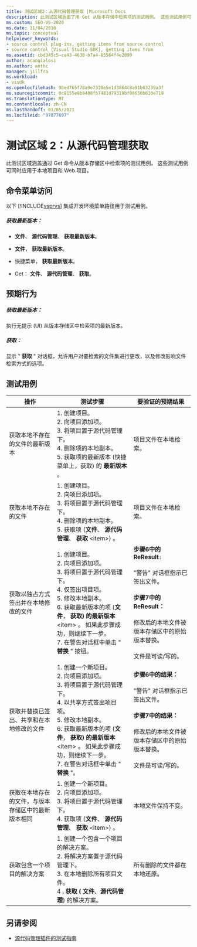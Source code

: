 ```yaml
---
title: 测试区域2：从源代码管理获取 |Microsoft Docs
description: 此测试区域涵盖了用 Get 从版本存储中检索项的测试用例。 这些测试用例可同时应用于本地项目和 web 项目。
ms.custom: SEO-VS-2020
ms.date: 11/04/2016
ms.topic: conceptual
helpviewer_keywords:
- source control plug-ins, getting items from source control
- source control [Visual Studio SDK], getting items from
ms.assetid: cbd345c5-ca43-4630-b7a4-85564f4e2090
author: acangialosi
ms.author: anthc
manager: jillfra
ms.workload:
- vssdk
ms.openlocfilehash: 98ed765f78a9e7330e5e1d3864c8a91b63239a3f
ms.sourcegitcommit: 0c9155e9b9408fb7481d79319bf08650b610e719
ms.translationtype: MT
ms.contentlocale: zh-CN
ms.lasthandoff: 01/05/2021
ms.locfileid: "97877697"
---
```

# <a name="test-area-2-get-from-source-control"></a>测试区域 2：从源代码管理获取
此测试区域涵盖通过 Get 命令从版本存储区中检索项的测试用例。 这些测试用例可同时应用于本地项目和 Web 项目。

## <a name="command-menu-access"></a>命令菜单访问
 以下 [!INCLUDE[vsprvs](../../code-quality/includes/vsprvs_md.md)] 集成开发环境菜单路径用于测试用例。

##### <a name="get-latest-version"></a>获取最新版本：

- **文件**、 **源代码管理**、 **获取最新版本**。

- **文件**， **获取最新版本**。

- 快捷菜单， **获取最新版本**。

- Get： **文件**、 **源代码管理**、 **获取**。

## <a name="expected-behavior"></a>预期行为

##### <a name="get-latest-version"></a>获取最新版本：
 执行无提示 (UI) 从版本存储区中检索项的最新版本。

##### <a name="get"></a>获取：
 显示 " **获取** " 对话框，允许用户对要检索的文件集进行更改，以及修改影响文件检索方式的选项。

## <a name="test-cases"></a>测试用例

|操作|测试步骤|要验证的预期结果|
|------------|----------------|--------------------------------|
|获取本地不存在的文件的最新版本|1. 创建项目。<br />2. 向项目添加项。<br />3. 将项目置于源代码管理下。<br />4. 删除项的本地副本。<br />5. 获取项的最新版本 (快捷菜单上，获取) 的 **最新版本** 。|项目文件在本地检索。|
|获取本地不存在的文件|1. 创建项目。<br />2. 向项目添加项。<br />3. 将项目置于源代码管理下。<br />4. 删除项的本地副本。<br />5. 获取项 (**文件**、 **源代码管理**、 **获取** \<item>) 。|项目文件在本地检索。|
|获取以独占方式签出并在本地修改的文件|1. 创建项目。<br />2. 向项目添加项。<br />3. 将项目置于源代码管理下。<br />4. 仅签出项目项。<br />5. 修改本地副本。<br />6. 获取最新版本的项 (**文件**， **获取) 的最新版本** \<item> 。 如果此步骤成功，则继续下一步。<br />7. 在警告对话框中单击 " **替换** " 按钮。|**步骤6中的 ReResult**`:`<br /><br /> "警告" 对话框指示已签出文件。<br /><br /> **步骤7中的 ReResult：**<br /><br /> 修改后的本地文件被版本存储区中的原始版本替换。<br /><br /> 文件是可读/写的。|
|获取并替换已签出、共享和在本地修改的文件|1. 创建一个新项目。<br />2. 向项目添加项。<br />3. 将项目置于源代码管理下。<br />4. 以共享方式签出项目项。<br />5. 修改本地副本。<br />6. 获取最新版本的项 (**文件**， **获取) 的最新版本** \<item> 。 如果此步骤成功，则继续下一步。<br />7. 在警告对话框中单击 " **替换** "。|**步骤6中的结果：**<br /><br /> "警告" 对话框指示已签出文件。<br /><br /> **步骤7中的结果：**<br /><br /> 修改后的本地文件被版本存储区中的原始版本替换。<br /><br /> 文件是可读/写的。|
|获取在本地存在的文件，与版本存储区中的最新版本相同|1. 创建一个新项目。<br />2. 向项目添加项。<br />3. 将项目置于源代码管理下。<br />4. 获取项 (**文件**、 **源代码管理**、 **获取** \<item>) 。|本地文件保持不变。|
|获取包含一个项目的解决方案|1. 创建一个包含一个项目的解决方案。<br />2. 将解决方案置于源代码管理下。<br />3. 在本地删除所有项目文件。<br />4 **. 获取 (** **文件**、**源代码管理**) 的解决方案。|所有删除的文件都在本地还原。|

## <a name="see-also"></a>另请参阅
- [源代码管理插件的测试指南](../../extensibility/internals/test-guide-for-source-control-plug-ins.md)
